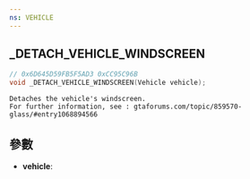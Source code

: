 ```yaml
---
ns: VEHICLE
---
```

## _DETACH_VEHICLE_WINDSCREEN

```c
// 0x6D645D59FB5F5AD3 0xCC95C96B
void _DETACH_VEHICLE_WINDSCREEN(Vehicle vehicle);
```

```
Detaches the vehicle's windscreen.  
For further information, see : gtaforums.com/topic/859570-glass/#entry1068894566  
```

## 參數
* **vehicle**: 

